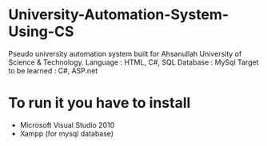 # University-Automation-System-Using-CS
Pseudo university automation system built for Ahsanullah University of Science & Technology.
Language : HTML, C#, SQL
Database : MySql
Target to be learned : C#, ASP.net

# To run it you have to install
* Microsoft Visual Studio 2010
* Xampp (for mysql database)

